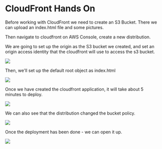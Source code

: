 # CloudFront Hands On

Before working with CloudFront we need to create an S3 Bucket.
There we can upload an index.html file and some pictures.

Then navigate to cloudfront on AWS Console, create a new distribution.

We are going to set up the origin as the S3 bucket we created, and set an origin access identity that the cloudfront will use to access the s3 bucket.

![](2022-02-17-08-39-00.png)

Then, we'll set up the default root object as index.html

![](2022-02-17-08-39-35.png)

Once we have created the cloudfront application, it will take about 5 minutes to deploy.

![](2022-02-17-08-40-46.png)

We can also see that the distribution changed the bucket policy.

![](2022-02-17-08-41-44.png)

Once the deployment has been done - we can open it up.

![](2022-02-17-08-42-27.png)